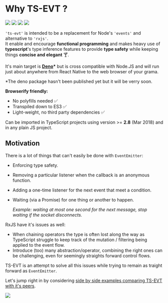 # Why TS-EVT ?

![](https://img.shields.io/bundlephobia/min/ts-evt) ![](https://img.shields.io/bundlephobia/minzip/ts-evt) ![](https://img.shields.io/david/garronej/ts-evt) ![](https://img.shields.io/npm/l/ts-evt)

`'ts-evt'` is intended to be a replacement for Node's `'events'` and alternative to `'rxjs'`.  
It enable and encourage **functional programming** and makes heavy use of **typescript**'s type inference features to provide **type safety** while keeping things **concise and elegant** 🍸.

It's main target is [**Deno**](https://github.com/denoland/deno)**\***  but is cross compatible with Node.JS and will run just about anywhere from React Native to the web browser of your grama.

\*The deno package hasn't been published yet but it will be verry soon.

**Browserify friendly:**

* No polyfills needed ✅  
* Transpiled down to ES3 ✅  
* Light-weight, no third party dependencies ✅   

Can be imported in TypeScript projects using version &gt;= **2.8** \(Mar 2018\) and in any plain JS project.

## Motivation

There is a lot of things that can't easily be done with `EventEmitter`:

* Enforcing type safety. 
* Removing a particular listener when the callback is an anonymous function.
* Adding a one-time listener for the next event that meet a condition.
* Waiting \(via a Promise\) for one thing or another to happen.

  _Example: waiting at most one second for the next message, stop waiting if the socket disconnects._

RxJS have it's issues as well:

* When chaining operators the type is often lost along the way as TypeScript struggle to keep track of the mutation / filtering being applied to the event flow.
* Introduce \(too\) many abstraction/operator, combining the right ones can be challenging, even for seemingly straights forward control flows.

TS-EVT is an attempt to solve all this issues while trying to remain as traight forward as `EventEmitter`.

Let's jump right in by considering [side by side examples comparing TS-EVT with it's peers](https://docs.ts-evt.dev/overview).

![](https://ts-evt.dev/assets/img/gun-vs-sword.gif)

